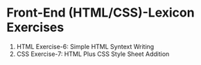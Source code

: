 # Front-End (HTML/CSS)-Lexicon Exercises
1. HTML Exercise-6: Simple HTML Syntext Writing
2. CSS Exercise-7: HTML Plus CSS Style Sheet Addition
